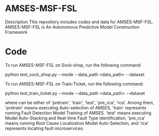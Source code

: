 # AMSES-MSF-FSL
Description
This repository includes codes and data for AMSES-MSF-FSL. AMSES-MSF-FSL is An Autonomous Predictive Model Construction Framework

# Code
To run AMSES-MSF-FSL on Sock-shop, run the following command:

python test_sock_shop.py --mode --data_path <data_path> --dataset

To run AMSES-MSF-FSL on Train-Ticket, run the following command:

python test_train_ticket.py --mode --data_path <data_path> --dataset

where can be either of 'pretrain', 'train', 'test', 'pre_rca', 'rca'. Among them, 'pretrain' means executing Auto-selection of AMSES, 'train' represents running Fault Detection Model Training of AMSES. 'test' means executing Model Auto-Stacking and Real-time Fault Type Identification, 'pre_rca' means running Root Cause Localization Model Auto-Selection, and 'rca' represents locating fault microservices.
